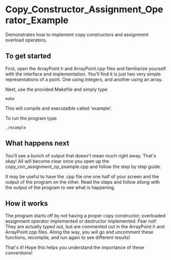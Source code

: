 # Copy_Constructor_Assignment_Operator_Example
Demonstrates how to implement copy constructors and assignment overload operators. 

## To get started

First, open the ArrayPoint.h and ArrayPoint.cpp files and familiarize yourself with the interface and implementation.
You'll find it is just two very simple representations of a point.  One using integers, and another
using an array.

Next, use the provided Makefile and simply type 

    make
    
This will compile and executatble called 'example'.

To run the program type

    ./example
    
## What happens next

You'll see a bunch of output that doesn't mean much right away.  That's okay! All will become clear once you open up
the copy_con_assignment_op_example.cpp and follow the step by step guide.  

It may be useful to have the .cpp file one one half of your screen and the output of the program on the other. 
Read the steps and follow allong with the output of the program to see what is happening.

## How it works

The program starts off by *not* having a proper copy constructor, overloaded assignment operator implemented
or destructor implemented. Fear not!  They are actually typed out, but are commented out in the ArrayPoint.h 
and ArrayPoint.cpp files. Along the way, you will go and uncomment these functions, recomplie, and run again 
to see different results!


That's it!  Hope this helps you understand the importance of these conventions!


